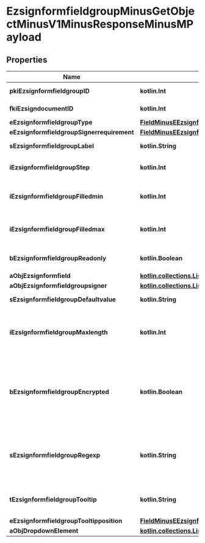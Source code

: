 
# EzsignformfieldgroupMinusGetObjectMinusV1MinusResponseMinusMPayload

## Properties
Name | Type | Description | Notes
------------ | ------------- | ------------- | -------------
**pkiEzsignformfieldgroupID** | **kotlin.Int** | The unique ID of the Ezsignformfieldgroup | 
**fkiEzsigndocumentID** | **kotlin.Int** | The unique ID of the Ezsigndocument | 
**eEzsignformfieldgroupType** | [**FieldMinusEEzsignformfieldgroupType**](FieldMinusEEzsignformfieldgroupType.md) |  | 
**eEzsignformfieldgroupSignerrequirement** | [**FieldMinusEEzsignformfieldgroupSignerrequirement**](FieldMinusEEzsignformfieldgroupSignerrequirement.md) |  | 
**sEzsignformfieldgroupLabel** | **kotlin.String** | The Label for the Ezsignformfieldgroup | 
**iEzsignformfieldgroupStep** | **kotlin.Int** | The step when the Ezsignsigner will be invited to fill the form fields | 
**iEzsignformfieldgroupFilledmin** | **kotlin.Int** | The minimum number of Ezsignformfield that must be filled in the Ezsignformfieldgroup | 
**iEzsignformfieldgroupFilledmax** | **kotlin.Int** | The maximum number of Ezsignformfield that must be filled in the Ezsignformfieldgroup | 
**bEzsignformfieldgroupReadonly** | **kotlin.Boolean** | Whether the Ezsignformfieldgroup is read only or not. | 
**aObjEzsignformfield** | [**kotlin.collections.List&lt;EzsignformfieldMinusResponseCompound&gt;**](EzsignformfieldMinusResponseCompound.md) |  | 
**aObjEzsignformfieldgroupsigner** | [**kotlin.collections.List&lt;EzsignformfieldgroupsignerMinusResponseCompound&gt;**](EzsignformfieldgroupsignerMinusResponseCompound.md) |  | 
**sEzsignformfieldgroupDefaultvalue** | **kotlin.String** | The default value for the Ezsignformfieldgroup |  [optional]
**iEzsignformfieldgroupMaxlength** | **kotlin.Int** | The maximum length for the value in the Ezsignformfieldgroup  This can only be set if eEzsignformfieldgroupType is **Text** or **Textarea** |  [optional]
**bEzsignformfieldgroupEncrypted** | **kotlin.Boolean** | Whether the Ezsignformfieldgroup is encrypted in the database or not. Encrypted values are not displayed on the Ezsigndocument. This can only be set if eEzsignformfieldgroupType is **Text** or **Textarea** |  [optional]
**sEzsignformfieldgroupRegexp** | **kotlin.String** | A regular expression to indicate what values are acceptable for the Ezsignformfieldgroup.  This can only be set if eEzsignformfieldgroupType is **Text** or **Textarea** |  [optional]
**tEzsignformfieldgroupTooltip** | **kotlin.String** | A tooltip that will be presented to Ezsignsigner about the Ezsignformfieldgroup |  [optional]
**eEzsignformfieldgroupTooltipposition** | [**FieldMinusEEzsignformfieldgroupTooltipposition**](FieldMinusEEzsignformfieldgroupTooltipposition.md) |  |  [optional]
**aObjDropdownElement** | [**kotlin.collections.List&lt;CustomMinusDropdownElementMinusResponseCompound&gt;**](CustomMinusDropdownElementMinusResponseCompound.md) |  |  [optional]



